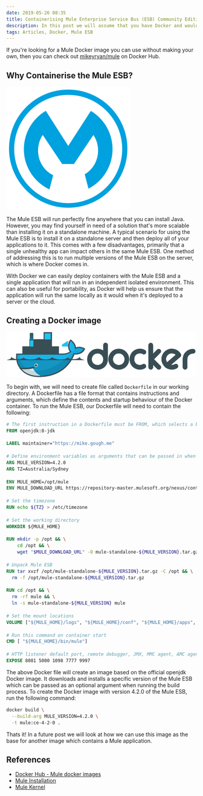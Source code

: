 ```yaml
---
date: 2019-05-26 08:35
title: Containerising Mule Enterprise Service Bus (ESB) Community Edition
description: In this post we will assume that you have Docker and would like to create an image that contains the Community Edition of the Mule ESB. 
tags: Articles, Docker, Mule ESB
---
```

If you're looking for a Mule Docker image you can use without making your own, then you can check out [mikeyryan/mule](https://hub.docker.com/r/mikeyryan/mule) on Docker Hub.

## Why Containerise the Mule ESB?

![MuleSoft logo](/images/posts/mulesoft-logo.svg)

The Mule ESB will run perfectly fine anywhere that you can install Java. However, you may find yourself in need of a solution that's more scalable than installing it on a standalone machine. A typical scenario for using the Mule ESB is to install it on a standalone server and then deploy all of your applications to it. This comes with a few disadvantages, primarily that a single unhealthy app can impact others in the same Mule ESB. One method of addressing this is to run multiple versions of the Mule ESB on the server, which is where Docker comes in.

With Docker we can easily deploy containers with the Mule ESB and a single application that will run in an independent isolated environment. This can also be useful for portability, as Docker will help us ensure that the application will run the same locally as it would when it's deployed to a server or the cloud.

## Creating a Docker image

![Docker logo](/images/posts/docker-logo.svg)

To begin with, we will need to create file called `Dockerfile` in our working directory. A Dockerfile has a file format that contains instructions and arguments, which define the contents and startup behaviour of the Docker container. To run the Mule ESB, our Dockerfile will need to contain the following:
```dockerfile
# The first instruction in a Dockerfile must be FROM, which selects a base image. Since it's recommended to use official Docker images, we will use the official image for openjdk.
FROM openjdk:8-jdk

LABEL maintainer="https://mike.gough.me"

# Define environment variables as arguments that can be passed in when building this image.
ARG MULE_VERSION=4.2.0
ARG TZ=Australia/Sydney

ENV MULE_HOME=/opt/mule
ENV MULE_DOWNLOAD_URL https://repository-master.mulesoft.org/nexus/content/repositories/releases/org/mule/distributions/mule-standalone/${MULE_VERSION}/mule-standalone-${MULE_VERSION}.tar.gz

# Set the timezone
RUN echo ${TZ} > /etc/timezone

# Set the working directory
WORKDIR ${MULE_HOME}

RUN mkdir -p /opt && \
    cd /opt && \
    wget "$MULE_DOWNLOAD_URL" -O mule-standalone-${MULE_VERSION}.tar.gz

# Unpack Mule ESB
RUN tar xvzf /opt/mule-standalone-${MULE_VERSION}.tar.gz -C /opt && \
  rm -f /opt/mule-standalone-${MULE_VERSION}.tar.gz

RUN cd /opt && \
  rm -rf mule && \
  ln -s mule-standalone-${MULE_VERSION} mule

# Set the mount locations
VOLUME ["${MULE_HOME}/logs", "${MULE_HOME}/conf", "${MULE_HOME}/apps", "${MULE_HOME}/domains", "${MULE_HOME}/patches", "${MULE_HOME}/.mule"]

# Run this command on container start
CMD [ "${MULE_HOME}/bin/mule"]

# HTTP listener default port, remote debugger, JMX, MMC agent, AMC agent
EXPOSE 8081 5000 1098 7777 9997
```

The above Docker file will create an image based on the official openjdk Docker image. It downloads and installs a specific version of the Mule ESB which can be passed as an optional argument when running the build process. To create the Docker image with version 4.2.0 of the Mule ESB, run the following command:
```bash
docker build \
  --build-arg MULE_VERSION=4.2.0 \
  -t mule:ce-4-2-0 .
```

Thats it! In a future post we will look at how we can use this image as the base for another image which contains a Mule application.

## References
- [Docker Hub - Mule docker images][1]
- [Mule Installation][2]
- [Mule Kernel][3]

[1]: https://hub.docker.com/r/mikeyryan/mule "mikeyryan/mule"
[2]: https://docs.mulesoft.com/mule-runtime/4.2/mule-standalone "Mule Installation"
[3]: https://developer.mulesoft.com/download-mule-esb-runtime "Mule Kernel"